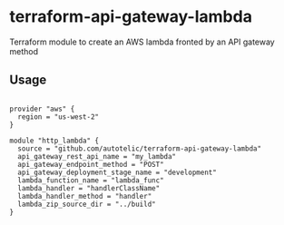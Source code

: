# terraform-api-gateway-lambda

Terraform module to create an AWS lambda fronted by an API gateway method

## Usage

```hcl

provider "aws" {
  region = "us-west-2"
}

module "http_lambda" {
  source = "github.com/autotelic/terraform-api-gateway-lambda"
  api_gateway_rest_api_name = "my_lambda"
  api_gateway_endpoint_method = "POST"
  api_gateway_deployment_stage_name = "development"
  lambda_function_name = "lambda_func"
  lambda_handler = "handlerClassName"
  lambda_handler_method = "handler"
  lambda_zip_source_dir = "../build"
}

```